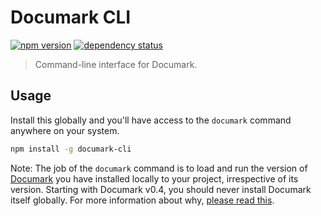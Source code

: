 # Documark CLI

[![npm version](https://badge.fury.io/js/documark-cli.svg)](http://badge.fury.io/js/documark-cli)
[![dependency status](https://david-dm.org/documark/documark-cli.svg)](https://david-dm.org/documark)

> Command-line interface for Documark.

## Usage

Install this globally and you'll have access to the `documark` command anywhere on your system.

```bash
npm install -g documark-cli
```

Note: The job of the `documark` command is to load and run the version of [Documark][documark] you have installed locally to your project, irrespective of its version. Starting with Documark v0.4, you should never install Documark itself globally. For more information about why, [please read this][global-vs-local].

[documark]: https://www.npmjs.com/package/documark
[global-vs-local]: http://blog.nodejs.org/2011/03/23/npm-1-0-global-vs-local-installation
